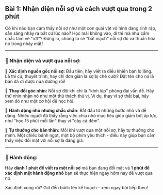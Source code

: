 ## Bài 1: Nhận diện nỗi sợ và cách vượt qua trong 2 phút

Có khi nào bạn cảm thấy nỗi sợ như một con quái vật vô hình đang rình rập, sẵn sàng nhảy ra bất cứ lúc nào? Học mãi không vào, đi thi mà như cầm chắc tấm vé "rớt"? Đừng lo, chúng ta sẽ "bắt mạch" nỗi sợ đó và thuần hóa nó trong nháy mắt!

---

### 📌 Nhận diện và vượt qua nỗi sợ:

**🔹 Xác định nguồn gốc nỗi sợ:**
Đầu tiên, hãy viết ra điều khiến bạn lo lắng. Là thi cử, thuyết trình, hay chỉ đơn giản là sợ bị chê cười? Đặt tên cho nó là bạn đã đi được nửa đường rồi!

**🔹 Thay đổi góc nhìn:**
Nỗi sợ đôi khi chỉ là "kính lúp" phóng đại vấn đề. Hãy thử nhìn nhận nó như một thử thách thú vị. Ví dụ, thay vì sợ thất bại, hãy xem đó như một cơ hội để học hỏi.

**🔹 Hành động nhỏ nhưng chắc chắn:**
Bắt đầu từ những bước nhỏ và dễ dàng. Nhiều người đã thấy rằng việc chia nhỏ mục tiêu giúp giảm bớt áp lực, như "học 15 phút mỗi lần" thay vì "cày cả đêm".

**🔹 Tự thưởng cho bản thân:**
Mỗi khi vượt qua một nỗi sợ, hãy tự thưởng cho mình. Một chiếc bánh ngọt, một bộ phim yêu thích - điều này giúp bạn cảm thấy việc đối mặt với nỗi sợ là đáng giá.

---

### 🚀 Hành động:

Hãy **dành 1 phút để viết ra một nỗi sợ** mà bạn đang đối mặt và **1 phút để xác định một hành động nhỏ** bạn sẽ thực hiện ngay hôm nay để vượt qua nó.

Xác định xong rồi? Giờ đến bước lên kế hoạch – xem ngay bài tiếp theo!